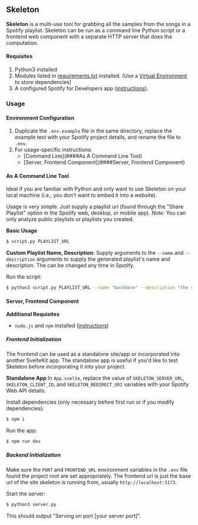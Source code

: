 Skeleton
--------------
**Skeleton** is a multi-use tool for grabbing all the samples from the songs in a Spotify playlist.
Skeleton can be run as a command line Python script or a frontend web component with a separate HTTP server that does the computation.
#### Requisites
1. Python3 installed
2. Modules listed in [requirements.txt](requirements.txt) installed. (Use a [Virtual Environment](https://realpython.com/python-virtual-environments-a-primer/#how-can-you-work-with-a-python-virtual-environment) to store dependencies)
3. A configured Spotify for Developers app ([instructions](https://developer.spotify.com/documentation/web-api/tutorials/getting-started#create-an-app)).
### Usage
#### Environment Configuration
1. Duplicate the `.env.example`  file in the same directory, replace the example text with your Spotify project details, and rename the file to `.env`.
2. For usage-specific instructions:
	- [Command Line](####As A Command Line Tool)
	- [Server, Frontend Component](####Server, Frontend Component)
#### As A Command Line Tool
Ideal if you are familiar with Python and only want to use Skeleton on your local machine (i.e., you don't want to embed it into a website).

Usage is very simple. Just supply a playlist uri (found through the "Share Playlist" option in the Spotify web, desktop, or mobile app).
*Note:* You can only analyze public playlists or playlists you created.

**Basic Usage**
```zsh
$ script.py PLAYLIST_URL
```

**Custom Playlist Name, Description**:
Supply arguments to the `--name` and `--description` arguments to supply the generated playlist's name and description. The can be changed any time in Spotify.

Run the script:
```zsh
$ python3 script.py PLAYLIST_URL --name "backbone" --description "the songs that make my favorite songs"
```
#### Server, Frontend Component
**Additional Requisites**
- `node.js` and `npm` installed ([instructions](https://nodejs.org/en))

##### Frontend Initialization
The frontend can be used as a standalone site/app or incorporated into another SvelteKit app. The standalone app is useful if you'd like to test Skeleton before incorporating it into your project.

**Standalone App**
In `App.svelte`, replace the value of `SKELETON_SERVER_URL`, `SKELETON_CLIENT_ID`, and `SKELETON_REDIRECT_URI` variables with your Spotify Web API details.

Install dependencies (only necessary before first run or if you modify dependencies):
```zsh
$ npm i
```

Run the app:
```zsh
$ npm run dev
```

##### Backend Initialization
Make sure the `PORT` and `FRONTEND_URL` environment variables in the `.env` file found the project root are set appropriately. The frontend url is just the base url of the site skeleton is running from, usually `http://localhost:5173`.

Start the server:
```zsh
$ python3 server.py
```
This should output "Serving on port \[your server port]\".